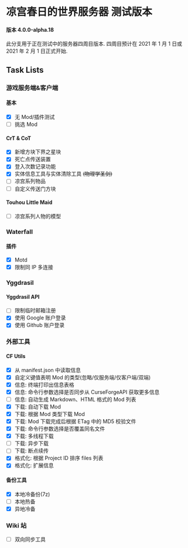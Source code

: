 # 凉宫春日的世界服务器 测试版本

#### 版本 4.0.0-alpha.18

此分支用于正在测试中的服务器四周目版本. 四周目预计在 2021 年 1 月 1 日或 2021 年 2 月 1 日正式开始.

## Task Lists

### 游戏服务端&客户端

#### 基本

-   [x] 无 Mod/插件测试
-   [ ] 挑选 Mod

#### CrT & CoT

-   [x] 新增方块下界之星块
-   [x] 死亡点传送装置
-   [x] 登入次数记录功能
-   [x] 实体信息工具与实体清除工具 ~~(物理学圣剑)~~
-   [ ] 凉宫系列物品
-   [ ] 自定义传送门方块

#### Touhou Little Maid

-   [ ] 凉宫系列人物的模型

### Waterfall

#### 插件

-   [x] Motd
-   [x] 限制同 IP 多连接

### Yggdrasil

#### Yggdrasil API

-   [ ] 限制临时邮箱注册
-   [x] 使用 Google 账户登录
-   [x] 使用 Github 账户登录

### 外部工具

#### CF Utils

-   [x] 从 manifest.json 中读取信息
-   [x] 自定义键值表明 Mod 的类型(忽略/仅服务端/仅客户端/双端)
-   [x] 信息: 终端打印出信息表格
-   [x] 信息: 命令行参数选择是否同步从 CurseForgeAPI 获取更多信息
-   [ ] 信息: 自动生成 Markdown、HTML 格式的 Mod 列表
-   [x] 下载: 自动下载 Mod
-   [x] 下载: 根据 Mod 类型下载 Mod
-   [x] 下载: Mod 下载完成后根据 ETag 中的 MD5 校验文件
-   [x] 下载: 命令行参数选择是否覆盖同名文件
-   [x] 下载: 多线程下载
-   [ ] 下载: 异步下载
-   [ ] 下载: 断点续传
-   [x] 格式化: 根据 Project ID 排序 files 列表
-   [x] 格式化: 扩展信息

#### 备份工具

-   [x] 本地冷备份(7z)
-   [ ] 本地热备
-   [x] 异地冷备

### Wiki 站

-   [ ] 双向同步工具
